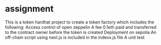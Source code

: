 
# assignment
This is a token hardhat project to create a token factory which includes the following:
Access control of open zeppelin 
A fee 0.1eth  paid and transferred to the contract owner before the token is created 
Deployment on sepolia
An off-chain script using next.js is included in the indexx.js file
A unit test 
